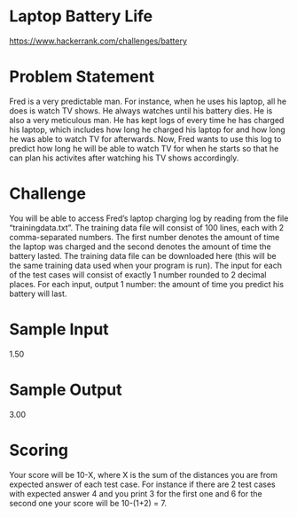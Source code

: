 # Laptop Battery Life

https://www.hackerrank.com/challenges/battery

# Problem Statement

Fred is a very predictable man. For instance, when he uses his laptop, all he does is watch TV shows. 
He always watches until his battery dies. He is also a very meticulous man. He has kept logs of every 
time he has charged his laptop, which includes how long he charged his laptop for and how long he was 
able to watch TV for afterwards. Now, Fred wants to use this log to predict how long he will be able 
to watch TV for when he starts so that he can plan his activites after watching his TV shows accordingly.

# Challenge

You will be able to access Fred’s laptop charging log by reading from the file “trainingdata.txt”. 
The training data file will consist of 100 lines, each with 2 comma-separated numbers. The first 
number denotes the amount of time the laptop was charged and the second denotes the amount of time 
the battery lasted. The training data file can be downloaded here (this will be the same training 
data used when your program is run). The input for each of the test cases will consist of exactly 1 
number rounded to 2 decimal places. For each input, output 1 number: the amount of time you predict 
his battery will last.

# Sample Input

1.50

# Sample Output

3.00

# Scoring

Your score will be 10-X, where X is the sum of the distances you are from expected answer of each test case. 
For instance if there are 2 test cases with expected answer 4 and you print 3 for the first one and 6 for 
the second one your score will be 10-(1+2) = 7.
